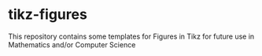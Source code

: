 # tikz-figures
This repository contains some templates for Figures in Tikz for future use in Mathematics and/or Computer Science
